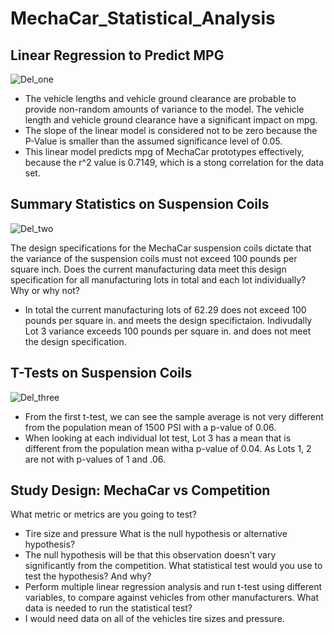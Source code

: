 # MechaCar_Statistical_Analysis

## Linear Regression to Predict MPG
![Del_one](https://user-images.githubusercontent.com/98067116/175828154-76a4c819-f286-482a-b02e-21fed666a259.png)

* The vehicle lengths and vehicle ground clearance are probable to provide non-random amounts of variance to the model. The vehicle length and vehicle ground clearance have a significant impact on mpg. 
*  The slope of the linear model is considered not to be zero because the P-Value is smaller than the assumed significance level of 0.05.
*  This linear model predicts mpg of MechaCar prototypes effectively, because the r^2 value is 0.7149, which is a stong correlation for the data set. 

## Summary Statistics on Suspension Coils
![Del_two](https://user-images.githubusercontent.com/98067116/175829728-d82bdc87-eb2e-41eb-9260-e43430de6d92.png)

The design specifications for the MechaCar suspension coils dictate that the variance of the suspension coils must not exceed 100 pounds per square inch. Does the current manufacturing data meet this design specification for all manufacturing lots in total and each lot individually? Why or why not?
* In total the current manufacturing lots of 62.29 does not exceed 100 pounds per square in. and meets the design specifictaion. Indivudally Lot 3 variance exceeds 100 pounds per square in. and does not meet the design specification. 

## T-Tests on Suspension Coils
![Del_three](https://user-images.githubusercontent.com/98067116/175830412-86e9add5-d82d-4bc3-a5d2-bcd990183880.png)

* From the first t-test, we can see the sample average is not very different from the population mean of 1500 PSI with a p-value of 0.06.
* When looking at each individual lot test, Lot 3 has a mean that is different from the population mean witha  p-value of 0.04. As Lots 1, 2 are not with p-values of 1 and .06. 

## Study Design: MechaCar vs Competition

What metric or metrics are you going to test?
* Tire size and pressure
What is the null hypothesis or alternative hypothesis?
* The null hypothesis will be that this observation doesn't vary significantly from the competition.
What statistical test would you use to test the hypothesis? And why?
* Perform multiple linear regression analysis and run t-test using different variables, to compare against vehicles from other manufacturers. 
What data is needed to run the statistical test?
* I would need data on all of the vehicles tire sizes and pressure. 

